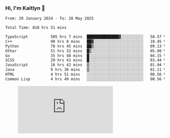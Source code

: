 ### Hi, I'm Kaitlyn 👋
<!--START_SECTION:waka-->

```txt
From: 29 January 2024 - To: 28 May 2025

Total Time: 810 hrs 51 mins

TypeScript          505 hrs 7 mins  ██████████████▓░░░░░░░░░░   58.57 %
C++                 90 hrs 8 mins   ██▓░░░░░░░░░░░░░░░░░░░░░░   10.45 %
Python              78 hrs 45 mins  ██▒░░░░░░░░░░░░░░░░░░░░░░   09.13 %
Other               51 hrs 32 mins  █▒░░░░░░░░░░░░░░░░░░░░░░░   05.98 %
Go                  35 hrs 48 mins  █░░░░░░░░░░░░░░░░░░░░░░░░   04.15 %
SCSS                29 hrs 41 mins  █░░░░░░░░░░░░░░░░░░░░░░░░   03.44 %
JavaScript          16 hrs 42 mins  ▒░░░░░░░░░░░░░░░░░░░░░░░░   01.94 %
Java                9 hrs 36 mins   ▒░░░░░░░░░░░░░░░░░░░░░░░░   01.11 %
HTML                4 hrs 51 mins   ░░░░░░░░░░░░░░░░░░░░░░░░░   00.56 %
Common Lisp         4 hrs 49 mins   ░░░░░░░░░░░░░░░░░░░░░░░░░   00.56 %
```

<!--END_SECTION:waka-->

<figure><embed src="https://wakatime.com/share/@018d58bc-3d22-46c9-b2d7-4ed36fb8172d/243b5d9b-77cd-4133-89ff-dcc8f225fa18.svg"></embed></figure>
